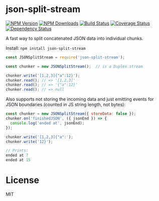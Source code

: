 json-split-stream
=================

[![NPM Version](https://img.shields.io/npm/v/json-split-stream.svg?style=flat)](https://npmjs.org/package/json-split-stream)
[![NPM Downloads](https://img.shields.io/npm/dm/json-split-stream.svg?style=flat)](https://npmjs.org/package/json-split-stream)
[![Build Status](https://travis-ci.org/addaleax/json-split-stream.svg?style=flat&branch=master)](https://travis-ci.org/addaleax/json-split-stream?branch=master)
[![Coverage Status](https://coveralls.io/repos/addaleax/json-split-stream/badge.svg?branch=master)](https://coveralls.io/r/addaleax/json-split-stream?branch=master)
[![Dependency Status](https://david-dm.org/addaleax/json-split-stream.svg?style=flat)](https://david-dm.org/addaleax/json-split-stream)

A fast way to split concatenated JSON data into individual chunks.

Install:
`npm install json-split-stream`

```js
const JSONSplitStream = require('json-split-stream');

const chunker = new JSONSplitStream();  // is a Duplex stream

chunker.write('[1,2,3]{"a":12}');
chunker.read(); // => '[1,2,3]'
chunker.read(); // => '{"a":12}'
chunker.read(); // => null
```

Also supports not storing the incoming data and just emitting events for
JSON boundaries (counted in JS string length, not bytes):

```js
const chunker = new JSONSplitStream({ storeData: false });
chunker.on('finishedJSON', ({ jsonEnd }) => {
  console.log('ended at', jsonEnd);
});

chunker.write('[1,2,3]{"a":');
chunker.write('12}');

// Prints:
ended at 7
ended at 15
```

License
=======

MIT
